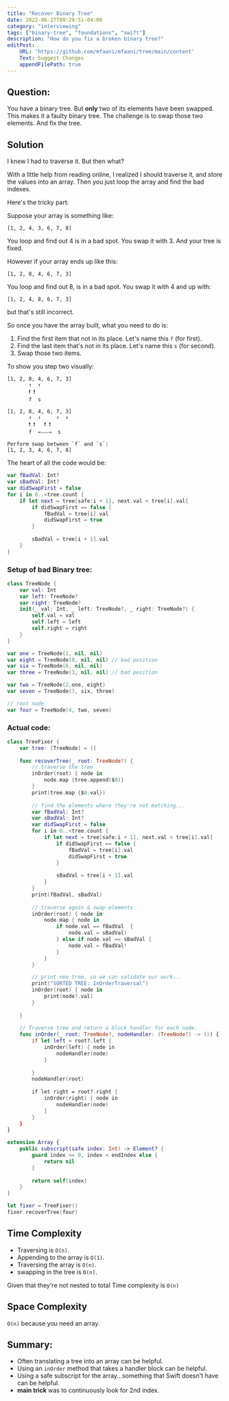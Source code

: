 ```yaml
---
title: "Recover Binary Tree"
date: 2022-06-27T09:29:51-04:00
category: "interviewing"
tags: ["binary-tree", "foundations", "swift"]
description: "How do you fix a broken binary tree?"
editPost:
    URL: 'https://github.com/mfaani/mfaani/tree/main/content'
    Text: Suggest Changes
    appendFilePath: true
---
```


## Question: 

You have a binary tree. But **only** two of its elements have been swapped. This makes it a faulty binary tree. 
The challenge is to swap those two elements. And fix the tree. 

## Solution
I knew I had to traverse it. But then what? 

With a little help from reading online, I realized I should traverse it, and store the values into an array. 
Then you just loop the array and find the bad indexes. 

Here's the tricky part:

Suppose your array is something like: 

```
[1, 2, 4, 3, 6, 7, 8]
```
You loop and find out 4 is in a bad spot. You swap it with 3.  And your tree is fixed. 


However if your array ends up like this: 

```
[1, 2, 8, 4, 6, 7, 3]
```

You loop and find out 8, is in a bad spot. You swap it with 4 and up with: 

```
[1, 2, 4, 8, 6, 7, 3]
```

but that's still incorrect. 

So once you have the array built, what you need to do is:

1. Find the first item that not in its place. Let's name this `f` (for first).
2. Find the last item that's not in its place. Let's name this `s` (for second).
3. Swap those two items. 


To show you step two visually: 

```
[1, 2, 8, 4, 6, 7, 3]
       ↑  ↑
       ❗️ ❗️ 
       f  s

[1, 2, 8, 4, 6, 7, 3]
       ↑  ↑     ↑  ↑    
       ❗️ ❗️   ❗️ ❗️ 
       f  ←⎯⎯⎯→  s       

Perform swap between `f` and `s`: 
[1, 2, 3, 4, 6, 7, 8]
```

The heart of all the code would be:

```swift
var fBadVal: Int? 
var sBadVal: Int? 
var didSwapFirst = false
for i in 0..<tree.count {
    if let next = tree[safe:i + 1], next.val < tree[i].val{
        if didSwapFirst == false { 
            fBadVal = tree[i].val
            didSwapFirst = true
        }
        
        sBadVal = tree[i + 1].val
    }
}
```

### Setup of bad Binary tree: 

```swift
class TreeNode {
    var val: Int
    var left: TreeNode?
    var right: TreeNode?
    init(_ val: Int, _ left: TreeNode?, _ right: TreeNode?) {
        self.val = val
        self.left = left
        self.right = right
    }
}

var one = TreeNode(1, nil, nil)
var eight = TreeNode(8, nil, nil) // bad position
var six = TreeNode(6, nil, nil)
var three = TreeNode(3, nil, nil) // bad position

var two = TreeNode(2,one, eight)
var seven = TreeNode(7, six, three)

// root node
var four = TreeNode(4, two, seven)

```

### Actual code: 

```swift
class TreeFixer {
    var tree: [TreeNode] = []
    
    func recoverTree(_ root: TreeNode?) {
        // traverse the tree 
        inOrder(root) { node in
            node.map {tree.append($0)}              
        }
        print(tree.map {$0.val})
        
        // find the elements where they're not matching...
        var fBadVal: Int? 
        var sBadVal: Int? 
        var didSwapFirst = false
        for i in 0..<tree.count {
            if let next = tree[safe:i + 1], next.val < tree[i].val{
                if didSwapFirst == false { 
                    fBadVal = tree[i].val
                    didSwapFirst = true
                }
                
                sBadVal = tree[i + 1].val
            }
        }
        print(fBadVal, sBadVal)
        
        // traverse again & swap elements
        inOrder(root) { node in 
            node.map { node in
                if node.val == fBadVal  {
                    node.val = sBadVal!
                } else if node.val == sBadVal { 
                    node.val = fBadVal!
                }
            }              
        }

        // print new tree, so we can validate our work...
        print("SORTED TREE: InOrderTraversal")
        inOrder(root) { node in
            print(node?.val)
        }
        
    }
    
    // Traverse tree and return a block handler for each node. 
    func inOrder(_ root: TreeNode?, nodeHandler: (TreeNode?) -> ()) {
        if let left = root?.left {
            inOrder(left) { node in
                nodeHandler(node)
            }
            
        }
        nodeHandler(root)
        
        if let right = root?.right { 
            inOrder(right) { node in 
                nodeHandler(node)
            }
        }
    }
}

extension Array {
    public subscript(safe index: Int) -> Element? {
        guard index >= 0, index < endIndex else {
            return nil
        }
        
        return self[index]
    }
}

let fixer = TreeFixer()
fixer.recoverTree(four)
```

## Time Complexity
- Traversing is `O(n)`.
- Appending to the array is `O(1)`.
- Traversing the array is `O(n)`.
- swapping in the tree is `O(n)`.

Given that they're not nested to total Time complexity is `O(n)`

## Space Complexity
`O(n)` because you need an array. 
## Summary: 
- Often translating a tree into an array can be helpful.
- Using an `inOrder` method that takes a handler block can be helpful.
- Using a safe subscript for the array...something that Swift doesn't have can be helpful.
- **main trick** was to continuously look for 2nd index.